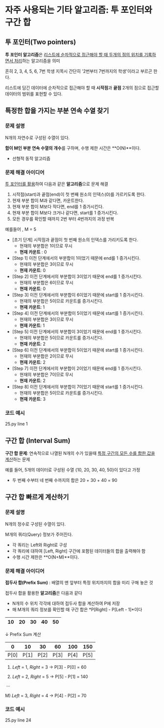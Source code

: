 # 자주 사용되는 기타 알고리즘: 투 포인터와 구간 합

## 투 포인터(Two pointers)

**투 포인터 알고리즘**은 <u>리스트에 순차적으로 접근해야 할 때 두개의 점의 위치를 기록하면서 처리</u>하는 알고리즘을 의미

흔히 2, 3, 4, 5, 6, 7번 학생 지목시 간단히 '2번부터 7번까지의 학생'이라고 부르곤 한다.

리스트에 담긴 데이터에 순차적으로 접근해야 할 때 **시작점**과 **끝점** 2개의 점으로 접근할 데이터의 범위를 표현할 수 있다.



## 특정한 합을 가지는 부분 연속 수열 찾기

### 문제 설명

N개의 자연수로 구성된 수열이 있다.

**합이 M인 부분 연속 수열의 개수**를 구하며, 수행 제한 시간은 **O(N)**이다.

- 선형적 동작 알고리즘



### 문제 해결 아이디어

<u>투 포인터를 활용</u>하여 다음과 같은 **알고리즘**으로 문제 해결

1. 시작점(start)과 끝점(end)이 첫 번째 원소의 인덱스(0)를 가르키도록 한다.
2. 현재 부분 합이 M과 같다면, 카운트한다.
3. 현재 부분 합이 M보다 작다면, end를 1 증가시킨다.
4. 현재 부분 합이 M보다 크거나 같다면, start를 1 증가시킨다.
5. 모든 경우를 확인할 때까지 2번 부터 4번까지의 과정 반복

예를들어 , M = 5

- [초기 단계] 시작점과 끝점이 첫 번째 원소의 인덱스를 가리키도록 한다.
  - 현재의 부분합은 1이므로 무시
  - **현재 카운트** : 0
- [Step 1] 이전 단계에서의 부분합이 1이었기 때문에 end를 1 증가시킨다.
  - 현재의 부분합은 3이므로 무시
  - **현재 카운트**: 0
- [Step 2] 이전 단계에서의 부분합이 3이었기 때문에 end를 1 증가시킨다.
  - 현재의 부분합은 6이므로 무시
  - **현재 카운트**: 0
- [Step 3] 이전 단계에서의 부분합이 6이었기 때문에 start를 1 증가시킨다.
  - 현재의 부분합은 5이므로 카운트를 증가시킨다.
  - **현재 카운트**: 1
- [Step 4] 이전 단계에서의 부분합이 5이었기 때문에 start를 1 증가시킨다.
  - 현재의 부분합은 3이므로 무시
  - **현재 카운트**: 1
- [Step 5] 이전 단계에서의 부분합이 3이었기 때문에 end를 1 증가시킨다.
  - 현재의 부분합은 5이므로 카운트를 증가시킨다.
  - **현재 카운트**: 2
- [Step 6] 이전 단계에서의 부분합이 5이었기 때문에 start를 1 증가시킨다.
  - 현재의 부분합은 2이므로 무시
  - **현재 카운트**: 2
- [Step 7] 이전 단계에서의 부분합이 2이었기 때문에 end를 1 증가시킨다.
  - 현재의 부분합은 7이므로 무시
  - **현재 카운트**: 2
- [Step 8] 이전 단계에서의 부분합이 7이었기 때문에 start를 1 증가시킨다.
  - 현재의 부분합은 5이므로 카운트를 증가시킨다.
  - **현재 카운트**: 3



### 코드 예시

25.py line 1





## 구간 합 (Interval Sum)

**구간 합 문제**: 연속적으로 나열된 N개의 수가 있을때 <u>특정 구간의 모든 수를 합한 값을 계산</u>하는 문제

예를 들어, 5개의 데이터로 구성된 수열 {10, 20, 30, 40, 50}이 있다고 가정

- 두 번째 수부터 네 번째 수까지의 합은 20 + 30 + 40 = 90 



## 구간 합 빠르게 계산하기

### 문제 설명

N개의 정수로 구성된 수열이 있다.

M개의 쿼리(Query) 정보가 주어진다.

- 각 쿼리는 Left와 Right로 구성
- 각 쿼리에 대하여 [Left, Right] 구간에 포함된 데이터들의 합을 출력해야 함
- 수행 시간 제한은 **O(N+M)**이다.



### 문제 해결 아이디어

**접두사 합(Prefix Sum)** : 배열의 맨 앞부터 특정 위치까지의 합을 미리 구해 놓은 것

접두사 합을 활용한 **알고리즘**은 다음과 같다

- N개의 수 위치 각각에 대하여 접두사 합을 계산하여 P에 저장
- 매 M개의 쿼리 정보를 확인할 때 구간 합은 *P[Right] - P[Left - 1]*이다

| 10   | 20   | 30   | 40   | 50   |
| ---- | ---- | ---- | ---- | ---- |

↓ Prefix Sum 계산

| 0    | 10   | 30   | 60   | 100  | 150  |
| ---- | ---- | ---- | ---- | ---- | ---- |
| P[0] | P[1] | P[2] | P[3] | P[4] | P[5] |

1) *Left* = 1, *Right* = 3  →  P[3] - P[0] = 60

2) *Left* = 2, *Right* = 5  →  P[5] - P[1] = 140

​                                    ···

M) *Left* = 3, *Right* = 4  →  P[4] - P[2] = 70



### 코드 예시

25.py line 24
